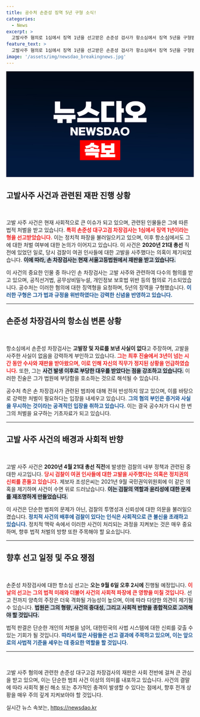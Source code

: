 ```yaml
---
title: 공수처 손준성 징역 5년 구형 소식!
categories:
  - News
excerpt: >
  고발사주 혐의로 1심에서 징역 1년을 선고받은 손준성 검사가 항소심에서 징역 5년을 구형받았다. 그는 여전히 혐의를 부인하며 결백을 주장하고 있어 재판 결과에 이목이 집중된다.
feature_text: >
  고발사주 혐의로 1심에서 징역 1년을 선고받은 손준성 검사가 항소심에서 징역 5년을 구형받았다. 그는 여전히 혐의를 부인하며 결백을 주장하고 있어 재판 결과에 이목이 집중된다.
image: '/assets/img/newsdao_breakingnews.jpg'
---
```


<p><img src="/assets/img/newsdao_breakingnews.jpg" alt="ranknews 속보" /></p>

<h2 data-ke-size="size26">고발사주 사건과 관련된 재판 진행 상황</h2>

<p data-ke-size="size16">&nbsp;</p>

<p>고발 사주 사건은 현재 사회적으로 큰 이슈가 되고 있으며, 관련된 인물들은 그에 따른 법적 처벌을 받고 있습니다. <b><span style="color: #ee2323;">특히 손준성 대구고검 차장검사는 1심에서 징역 1년이라는 형을 선고받았습니다.</span></b> 이는 정치적 파장을 불러일으키고 있으며, 이후 항소심에서도 그에 대한 처벌 여부에 대한 논의가 이어지고 있습니다. 이 사건은 <strong>2020년 21대 총선</strong> 직전에 있었던 일로, 당시 검찰이 여권 인사들에 대한 고발을 사주했다는 의혹이 제기되었습니다. <b><span style="background-color: #21538527;">이에 따라, 손 차장검사는 현재 서울고등법원에서 재판을 받고 있습니다.</span></b></p>

<p>이 사건의 중요한 인물 중 하나인 손 차장검사는 고발 사주와 관련하여 다수의 혐의를 받고 있으며, 공직선거법, 공무상비밀누설, 개인정보 보호법 위반 등의 혐의로 기소되었습니다. 공수처는 이러한 혐의에 대한 징역형을 요청하며, 5년의 징역을 구형했습니다. <b><span style="color: #1a5490;">이러한 구형은 그가 법과 규정을 위반하였다는 강력한 신념을 반영하고 있습니다.</span></b></p>

<hr>

<h2 data-ke-size="size26">손준성 차장검사의 항소심 변론 상황</h2>

<p data-ke-size="size16">&nbsp;</p>

<p>항소심에서 손준성 차장검사는 <strong>고발장 및 자료를 보낸 사실이 없다</strong>고 주장하며, 고발을 사주한 사실이 없음을 강력하게 부인하고 있습니다. <b><span style="color: #ee2323;">그는 최후 진술에서 3년이 넘는 시간 동안 수사와 재판을 받아왔으며, 이로 인해 자신의 직무가 정지된 상황을 언급하였습니다.</span></b> 또한, 그는 <b><span style="background-color: #21538527;">사건 발생 이후로 부당한 대우를 받았다는 점을 강조하고 있습니다.</span></b> 이러한 진술은 그가 법원에 부당함을 호소하는 것으로 해석될 수 있습니다.</p>

<p>공수처 측은 손 차장검사가 관련된 범죄에 대해 전혀 반성하지 않고 있으며, 이를 바탕으로 강력한 처벌이 필요하다는 입장을 내세우고 있습니다. <b><span style="color: #1a5490;">그의 혐의 부인은 증거와 사실을 무시하는 것이라는 공격적인 입장을 취하고 있습니다.</span></b> 이는 결국 공수처가 다시 한 번 그의 처벌을 요구하는 기초자료가 되고 있습니다.</p>

<hr>

<h2 data-ke-size="size26">고발 사주 사건의 배경과 사회적 반향</h2>

<p data-ke-size="size16">&nbsp;</p>

<p>고발 사주 사건은 <strong>2020년 4월 21대 총선 직전</strong>에 발생한 검찰의 내부 정책과 관련된 중대한 사고입니다. <b><span style="color: #ee2323;">당시 검찰이 여권 인사들에 대한 고발을 사주했다는 의혹은 정치권의 신뢰를 흔들고 있습니다.</span></b> 제보자 조성은씨는 2021년 9월 국민권익위원회에 이 같은 의혹을 제기하며 사건이 수면 위로 드러났습니다. <b><span style="background-color: #21538527;">이는 검찰의 역할과 윤리성에 대한 문제를 재조명하게 만들었습니다.</span></b></p>

<p>이 사건은 단순한 범죄의 문제가 아닌, 검찰의 투명성과 신뢰성에 대한 의문을 불러일으켰습니다. <b><span style="color: #1a5490;">정치적 사건의 배후에 검찰이 있다는 인식은 사회적으로 큰 불신을 초래하고 있습니다.</span></b> 정치적 맥락 속에서 이러한 사건이 처리되는 과정을 지켜보는 것은 매우 중요하며, 향후 법적 처벌의 방향 또한 주목해야 할 요소입니다.</p>

<hr>

<h2 data-ke-size="size26">향후 선고 일정 및 주요 쟁점</h2>

<p data-ke-size="size16">&nbsp;</p>

<p>손준성 차장검사에 대한 항소심 선고는 <strong>오는 9월 6일 오후 2시에</strong> 진행될 예정입니다. <b><span style="color: #ee2323;">이 날의 선고는 그의 법적 미래와 더불어 사건의 사회적 파장에 큰 영향을 미칠 것입니다.</span></b> 선고 전까지 양측의 주장은 더욱 격화될 가능성이 높으며, 이에 따라 다양한 의견이 제기될 수 있습니다. <b><span style="background-color: #21538527;">법원은 그의 형량, 사건의 중대성, 그리고 사회적 반향을 종합적으로 고려해야 할 것입니다.</span></b></p>

<p>법적 판결은 단순한 개인의 처벌을 넘어, 대한민국의 사법 시스템에 대한 신뢰를 갖출 수 있는 기회가 될 것입니다. <b><span style="color: #1a5490;">따라서 많은 사람들은 선고 결과에 주목하고 있으며, 이는 앞으로의 사법적 기준을 세우는 데 중요한 역할을 할 것입니다.</span></b></p>

<hr>

<p data-ke-size="size16">&nbsp;</p>

<p>고발 사주 혐의에 관련한 손준성 대구고검 차장검사의 재판은 사회 전반에 걸쳐 큰 관심을 받고 있으며, 이는 단순한 범죄 사건 이상의 의미를 내포하고 있습니다. 사건의 결말에 따라 사회적 불신 해소 또는 추가적인 충격이 발생할 수 있다는 점에서, 향후 전개 상황을 매우 주의 깊게 지켜보아야 할 것입니다.</p>
실시간 뉴스 속보는, <a href="https://newsdao.kr" rel="dofollow">https://newsdao.kr</a>


